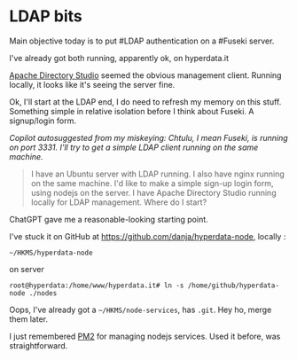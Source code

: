 # LDAP bits

Main objective today is to put #LDAP authentication on a #Fuseki server.

I've already got both running, apparently ok, on hyperdata.it

[Apache Directory Studio](https://directory.apache.org/studio/) seemed the obvious management client. Running locally, it looks like it's seeing the server fine.

Ok, I'll start at the LDAP end, I do need to refresh my memory on this stuff. Something simple in relative isolation before I think about Fuseki. A signup/login form.

_Copilot autosuggested from my miskeying: Chtulu, I mean Fuseki, is running on port 3331. I'll try to get a simple LDAP client running on the same machine._

> I have an Ubuntu server with LDAP running. I also have nginx running on the same machine. I'd like to make a simple sign-up login form, using nodejs on the server. I have Apache Directory Studio running locally for LDAP management.
> Where do I start?

ChatGPT gave me a reasonable-looking starting point.

I've stuck it on GitHub at https://github.com/danja/hyperdata-node, locally :

`~/HKMS/hyperdata-node`

on server

`root@hyperdata:/home/www/hyperdata.it# ln -s /home/github/hyperdata-node ./nodes`

Oops, I've already got a `~/HKMS/node-services`, has `.git`. Hey ho, merge them later.

I just remembered [PM2](https://pm2.keymetrics.io/) for managing nodejs services. Used it before, was straightforward.
